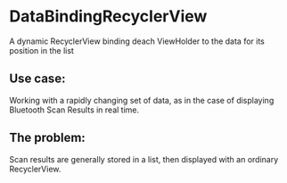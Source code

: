 # DataBindingRecyclerView
A dynamic RecyclerView binding deach ViewHolder to the data for its position in the list

## Use case:
Working with a rapidly changing set of data, as in the case of displaying Bluetooth Scan Results in real time.

## The problem:
Scan results are generally stored in a list, then displayed with an ordinary RecyclerView.
